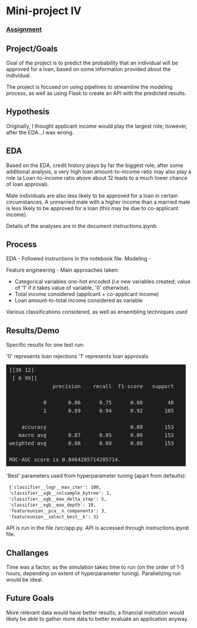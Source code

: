 # Mini-project IV

### [Assignment](assignment.md)

## Project/Goals
Goal of the project is to predict the probability that an individual will be approved for a loan, based on some information provided about the individual.

The project is focused on using pipelines to streamline the modeling process, as well as using Flask to create an API with the predicted results.

## Hypothesis
Originally, I thought applicant income would play the largest role; however, after the EDA...I was wrong.

## EDA 

Based on the EDA, credit history plays by far the biggest role; after some additional analysis, a very high loan amount-to-income ratio may also play a role (a Loan-to-income ratio above about 12 leads to a much lower chance of loan approval).

Male individuals are also less likely to be approved for a loan in certain circumstances. A unmarried male with a higher income than a married male is less likely to be approved for a loan (this may be due to co-applicant income).

Details of the analyses are in the document *instructions.ipynb*.

## Process
EDA - Followed instructions in the notebook file. 
Modeling - 

Feature engineering - Main approaches taken:
-  Categorical variables one-hot encoded (*i.e* new variables created; value of '1' if it takes value of variable, '0' otherwise). 
- Total income considered (applicant + co-applicant income)
- Loan amount-to-total income considered as variable

Various classifications considered, as well as ensembling techniques used

## Results/Demo

Specific results for one test run:

'0' represents loan rejections
'1' represents loan approvals

![Results from test run](images/results.png)


'Best' parameters used from hyperparameter tuning (apart from defaults):

```
 {'classifier__logr__max_iter': 100,
 'classifier__xgb__colsample_bytree': 1,
 'classifier__xgb__max_delta_step': 5,
 'classifier__xgb__max_depth': 10,
 'featureunion__pca__n_components': 3,
 'featureunion__select_best__k': 3}
```

API is run in the file /src/app.py. API is accessed through *instructions.ipynb* file. 



## Challanges 
Time was a factor, as the simulation takes time to run (on the order of 1-5 hours, depending on extent of hyperparameter tuning). Parallelizing run would be ideal.


## Future Goals
More relevant data would have better results; a financial institution would likely be able to gather more data to better evaluate an application anyway. 


